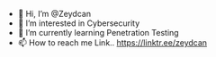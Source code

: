 - 👋 Hi, I’m @Zeydcan
- 👀 I’m interested in Cybersecurity
- 🌱 I’m currently learning Penetration Testing
- 📫 How to reach me Link.. https://linktr.ee/zeydcan

<!---
Zeydcan/Zeydcan is a ✨ special ✨ repository because its `README.md` (this file) appears on your GitHub profile.
You can click the Preview link to take a look at your changes.
--->
